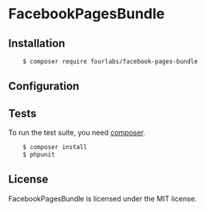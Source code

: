 # FacebookPagesBundle

## Installation

```bash
    $ composer require fourlabs/facebook-pages-bundle
```

## Configuration

## Tests

To run the test suite, you need [composer](http://getcomposer.org).

```bash
    $ composer install
    $ phpunit
```
## License

FacebookPagesBundle is licensed under the MIT license.

